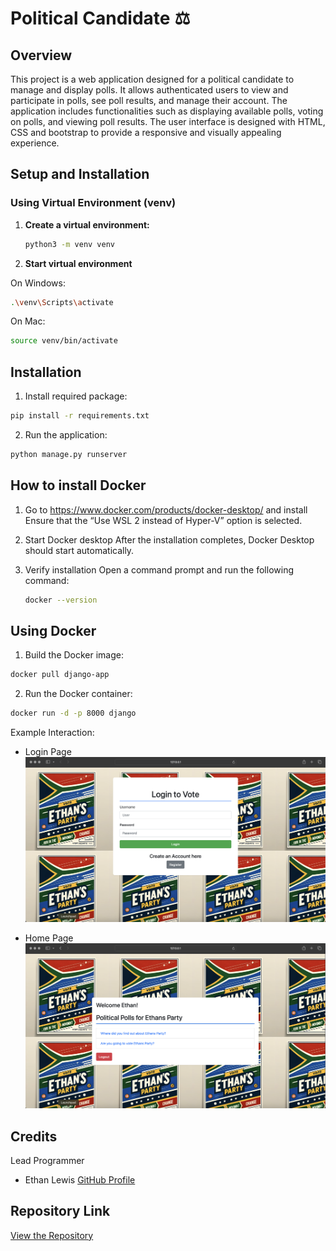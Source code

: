 # Political Candidate ⚖️

## Overview
This project is a web application designed for a political candidate to manage and display polls. It allows authenticated users to view and participate in polls, see poll results, and manage their account. The application includes functionalities such as displaying available polls, voting on polls, and viewing poll results. The user interface is designed with HTML, CSS and bootstrap to provide a responsive and visually appealing experience.

## Setup and Installation

### Using Virtual Environment (venv)

1. **Create a virtual environment:**
   ```sh
   python3 -m venv venv

2. **Start virtual environment**

On Windows:
   ```sh
   .\venv\Scripts\activate
   ```

On Mac:
   ```sh
   source venv/bin/activate
   ```

## Installation
 1. Install required package:
 ```sh
pip install -r requirements.txt
```

 2. Run the application:
```sh
python manage.py runserver
```

## How to install Docker
   1. Go to https://www.docker.com/products/docker-desktop/ and install
      	Ensure that the “Use WSL 2 instead of Hyper-V” option is selected.
      
   3. Start Docker desktop
      After the installation completes, Docker Desktop should start automatically.
      
   5. Verify installation
      Open a command prompt and run the following command:
      ```sh
      docker --version
      ```

## Using Docker

  1. Build the Docker image:
   ```sh
   docker pull django-app
   ```
  2.  Run the Docker container:
   ```sh
   docker run -d -p 8000 django
   ```

Example Interaction:
- Login Page
  ![Home Page Screenshot](images/loginpage.png)

- Home Page
  ![Login Page Screenshot](images/homepage.png)

## Credits

Lead Programmer

- Ethan Lewis [GitHub Profile](https://github.com/ethanlewis938/)

## Repository Link

[View the Repository](https://github.com/ethanlewis938/politicalCandidate/)
